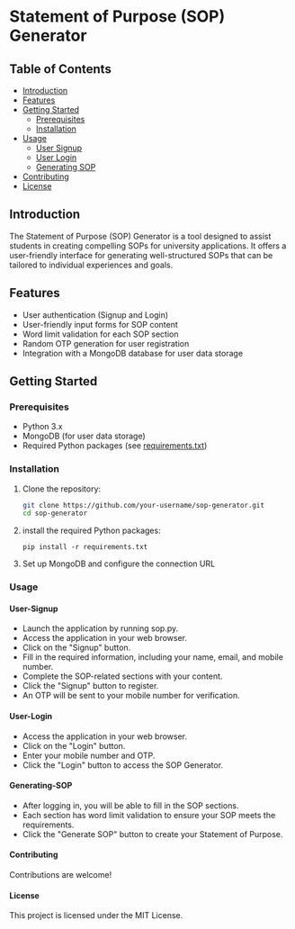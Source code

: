# Statement of Purpose (SOP) Generator

## Table of Contents

- [Introduction](#introduction)
- [Features](#features)
- [Getting Started](#getting-started)
  - [Prerequisites](#prerequisites)
  - [Installation](#installation)
- [Usage](#usage)
  - [User Signup](#user-signup)
  - [User Login](#user-login)
  - [Generating SOP](#generating-sop)
- [Contributing](#contributing)
- [License](#license)

## Introduction

The Statement of Purpose (SOP) Generator is a tool designed to assist students in creating compelling SOPs for university applications. It offers a user-friendly interface for generating well-structured SOPs that can be tailored to individual experiences and goals.

## Features

- User authentication (Signup and Login)
- User-friendly input forms for SOP content
- Word limit validation for each SOP section
- Random OTP generation for user registration
- Integration with a MongoDB database for user data storage

## Getting Started

### Prerequisites

- Python 3.x
- MongoDB (for user data storage)
- Required Python packages (see [requirements.txt](requirements.txt))

### Installation

1. Clone the repository:
   ```bash
   git clone https://github.com/your-username/sop-generator.git
   cd sop-generator
   ```
2. install the required Python packages:
    ```
    pip install -r requirements.txt

    ```
3. Set up MongoDB and configure the connection URL

### Usage
#### User-Signup
- Launch the application by running sop.py.
- Access the application in your web browser.
- Click on the "Signup" button.
- Fill in the required information, including your name, email, and mobile number.
- Complete the SOP-related sections with your content.
- Click the "Signup" button to register.
- An OTP will be sent to your mobile number for verification.

#### User-Login
- Access the application in your web browser.
- Click on the "Login" button.
- Enter your mobile number and OTP.
- Click the "Login" button to access the SOP Generator.

#### Generating-SOP
- After logging in, you will be able to fill in the SOP sections.
- Each section has word limit validation to ensure your SOP meets the requirements.
- Click the "Generate SOP" button to create your Statement of Purpose.

#### Contributing
Contributions are welcome! 

#### License
This project is licensed under the MIT License.
